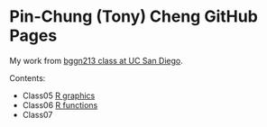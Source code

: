 # Pin-Chung (Tony) Cheng GitHub Pages
My work from [bggn213 class at UC San Diego](https://bioboot.github.io/bggn213_F19/lectures/#10).

Contents:
- Class05 [R graphics](https://github.com/tonycheng521/Bggn213/blob/master/Class05/class05.md)
- Class06 [R functions](https://github.com/tonycheng521/Bggn213/blob/master/Class06/class06.Rmd)
- Class07

